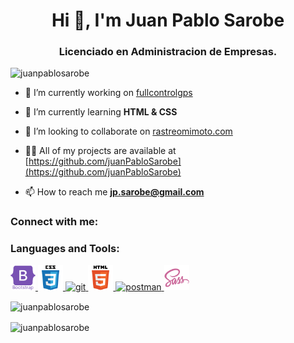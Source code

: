 <h1 align="center">Hi 👋, I'm Juan Pablo Sarobe</h1>
<h3 align="center">Licenciado en Administracion de Empresas.</h3>

<p align="left"> <img src="https://komarev.com/ghpvc/?username=juanpablosarobe&label=Profile%20views&color=0e75b6&style=flat" alt="juanpablosarobe" /> </p>

- 🔭 I’m currently working on [fullcontrolgps](www.fullcontrolgps.com.ar)

- 🌱 I’m currently learning **HTML & CSS**

- 👯 I’m looking to collaborate on [rastreomimoto.com](www.rastreomimoto.com)

- 👨‍💻 All of my projects are available at [https://github.com/juanPabloSarobe](https://github.com/juanPabloSarobe)

- 📫 How to reach me **jp.sarobe@gmail.com**

<h3 align="left">Connect with me:</h3>
<p align="left">
</p>

<h3 align="left">Languages and Tools:</h3>
<p align="left"> <a href="https://getbootstrap.com" target="_blank" rel="noreferrer"> <img src="https://raw.githubusercontent.com/devicons/devicon/master/icons/bootstrap/bootstrap-plain-wordmark.svg" alt="bootstrap" width="40" height="40"/> </a> <a href="https://www.w3schools.com/css/" target="_blank" rel="noreferrer"> <img src="https://raw.githubusercontent.com/devicons/devicon/master/icons/css3/css3-original-wordmark.svg" alt="css3" width="40" height="40"/> </a> <a href="https://git-scm.com/" target="_blank" rel="noreferrer"> <img src="https://www.vectorlogo.zone/logos/git-scm/git-scm-icon.svg" alt="git" width="40" height="40"/> </a> <a href="https://www.w3.org/html/" target="_blank" rel="noreferrer"> <img src="https://raw.githubusercontent.com/devicons/devicon/master/icons/html5/html5-original-wordmark.svg" alt="html5" width="40" height="40"/> </a> <a href="https://postman.com" target="_blank" rel="noreferrer"> <img src="https://www.vectorlogo.zone/logos/getpostman/getpostman-icon.svg" alt="postman" width="40" height="40"/> </a> <a href="https://sass-lang.com" target="_blank" rel="noreferrer"> <img src="https://raw.githubusercontent.com/devicons/devicon/master/icons/sass/sass-original.svg" alt="sass" width="40" height="40"/> </a> </p>

<p><img align="center" src="https://github-readme-stats.vercel.app/api/top-langs?username=juanpablosarobe&show_icons=true&locale=en&layout=compact" alt="juanpablosarobe" /></p>

<p><img align="center" src="https://github-readme-streak-stats.herokuapp.com/?user=juanpablosarobe&" alt="juanpablosarobe" /></p>

